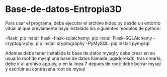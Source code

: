 # Base-de-datos-Entropia3D

Para usar el programa, debe ejecutar el archivo index.py desde un entorno vitual al que previamente haya instalado los siguientes modulos de python:

-flask:                pip install flask 
-flask-sqlalchemy:     pip install Flask-SQLAlchemy
-cryptography:         pip install cryptography
-PyMySQL:              pip install pymysql


Ademas debe tener instalada la base de datos mysql y debe crear en su usuario root de mysql una base de datos llamada jugadoresdb, tras crearla, debe ir al archivo app.py, y en la linea 7 depues de root: debe borrar mysql y escribir su contraseña root de mysql
